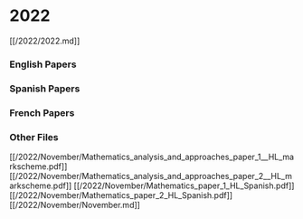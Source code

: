 # 2022

[[/2022/2022.md]]

### English Papers
### Spanish Papers
### French Papers

### Other Files
[[/2022/November/Mathematics_analysis_and_approaches_paper_1__HL_markscheme.pdf]]
[[/2022/November/Mathematics_analysis_and_approaches_paper_2__HL_markscheme.pdf]]
[[/2022/November/Mathematics_paper_1_HL_Spanish.pdf]]
[[/2022/November/Mathematics_paper_2_HL_Spanish.pdf]]
[[/2022/November/November.md]]
